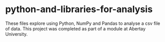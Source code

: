 # python-and-libraries-for-analysis

These files explore using Python, NumPy and Pandas to analyse a csv file of data. This project was completed as part of a module at Abertay University.
